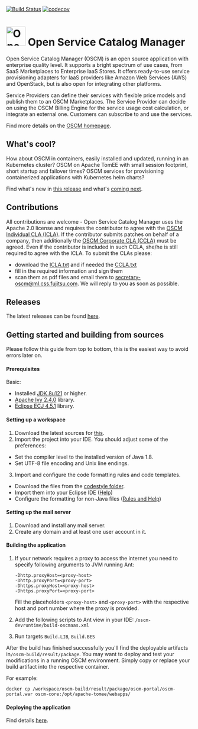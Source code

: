 [![Build Status](https://travis-ci.org/servicecatalog/oscm.svg?branch=master)](https://travis-ci.org/servicecatalog/oscm)
[![codecov](https://codecov.io/gh/servicecatalog/oscm/branch/master/graph/badge.svg)](https://codecov.io/gh/servicecatalog/oscm)

<p align="center"><h1><img height="52" src="https://avatars0.githubusercontent.com/u/14330878" alt="Open Service Catalog Manager"/>&nbsp;Open Service Catalog Manager</h1></p> 

Open Service Catalog Manager (OSCM) is an open source application with enterprise quality level. It supports a bright spectrum of use cases, from SaaS Marketplaces to Enterprise IaaS Stores. It offers ready-to-use service provisioning adapters for IaaS providers like Amazon Web Services (AWS) and OpenStack, but is also open for integrating other platforms.

Service Providers can define their services with flexible price models and publish them to an OSCM Marketplaces. The Service Provider can decide on using the OSCM Billing Engine for the service usage cost calculation, or integrate an external one. Customers can subscribe to and use the services.

Find more details on the [OSCM homepage](http://openservicecatalogmanager.org/).

## What's cool?
How about OSCM in containers, easily installed and updated, running in an Kubernetes cluster? OSCM on Apache TomEE with small session footprint, short startup and failover times? OSCM services for provisioning containerized applications with Kubernetes helm charts? 

Find what's new in [this release](https://github.com/servicecatalog/oscm/releases) and what's [coming next](https://openservicecatalogmanager.org/ui/forums/board/17/coming-next).

## Contributions
All contributions are welcome - Open Service Catalog Manager uses the Apache 2.0 license and requires the contributor to agree with the [OSCM Individual CLA (ICLA)](https://github.com/servicecatalog/development/blob/master/ICLA.txt). If the contributor submits patches on behalf of a company, then additionally the [OSCM Corporate CLA (CCLA)](https://github.com/servicecatalog/development/blob/master/CCLA.txt) must be agreed. Even if the contributor is included in such CCLA, she/he is still required to agree with the ICLA. To submit the CLAs please:
* download the [ICLA.txt](https://github.com/servicecatalog/development/blob/master/ICLA.txt) and if needed the [CCLA.txt](https://github.com/servicecatalog/development/blob/master/CCLA.txt)
* fill in the required information and sign them
* scan them as pdf files and email them to secretary-oscm@ml.css.fujitsu.com. We will reply to you as soon as possible.

## Releases
The latest releases can be found [here](https://github.com/servicecatalog/oscm/releases).

## Getting started and building from sources
Please follow this guide from top to bottom, this is the easiest way to avoid errors later on.

#### Prerequisites
Basic:
* Installed [JDK 8u121](http://www.oracle.com/technetwork/java/javase/downloads/java-archive-javase8-2177648.html#jdk-8u121-oth-JPR)
or higher.
* [Apache Ivy 2.4.0](http://www.apache.org/dist/ant/ivy/2.4.0/) library.
* [Eclipse ECJ 4.5.1](http://mvnrepository.com/artifact/org.eclipse.jdt.core.compiler/ecj/4.5.1) library.

#### Setting up a workspace
1. Download the latest sources for [this](https://github.com/servicecatalog/oscm). 
2. Import the project into your IDE. You should adjust some of the preferences:
  * Set the compiler level to the installed version of Java 1.8.
  * Set UTF-8 file encoding and Unix line endings.
3. Import and configure the code formatting rules and code templates.
  * Download the files from the [codestyle folder](https://github.com/servicecatalog/oscm/tree/master/oscm-devruntime/javares/codestyle).
  * Import them into your Eclipse IDE ([Help](https://github.com/servicecatalog/oscm/tree/master/oscm-devruntime/javares/codestyle/README.md))
  * Configure the formatting for non-Java files ([Rules and Help](https://github.com/servicecatalog/oscm/tree/master/oscm-devruntime/javares/codestyle/README.md))

#### Setting up the mail server
1. Download and install any mail server.
2. Create any domain and at least one user account in it.

#### Building the application
1. If your network requires a proxy to access the internet you need to specify following arguments to JVM running Ant: 
   ```
   -Dhttp.proxyHost=<proxy-host> 
   -Dhttp.proxyPort=<proxy-port> 
   -Dhttps.proxyHost=<proxy-host>
   -Dhttps.proxyPort=<proxy-port>
   ```
   Fill the placeholders `<proxy-host>` and `<proxy-port>` with the respective host and port number where the proxy is provided.

2. Add the following scripts to Ant view in your IDE: `/oscm-devruntime/build-oscmaas.xml`

3. Run targets `Build.LIB`, `Build.BES`

After the build has finished successfully you'll find the deployable artifacts in`/oscm-build/result/package`. 
You may want to deploy and test your modifications in a running OSCM environment. Simply copy or replace your build artifact into the respective container.

For example:
```
docker cp /workspace/oscm-build/result/package/oscm-portal/oscm-portal.war oscm-core:/opt/apache-tomee/webapps/
```

#### Deploying the application
Find details [here](https://github.com/servicecatalog/oscm-dockerbuild).
